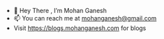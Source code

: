 - 👋 Hey There , I’m Mohan Ganesh 
- 📫 You can reach me at mohanganesh@gmail.com
-  Visit https://blogs.mohanganesh.com for blogs

<!---
mohan-ganesh/mohan-ganesh is a ✨ special ✨ repository because its `README.md` (this file) appears on your GitHub profile.
You can click the Preview link to take a look at your changes.
--->

